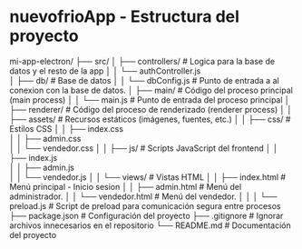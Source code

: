 
# nuevofrioApp - Estructura del proyecto
mi-app-electron/
├── src/
│   ├── controllers/          # Logica para la base de datos y el resto de la app
│   │   └── authController.js    
│   ├── db/          # Base de datos
│   │   └── dbConfig.js    # Punto de entrada a al conexion con la base de datos.
│   ├── main/          # Código del proceso principal (main process)
│   │   └── main.js    # Punto de entrada del proceso principal
│   ├── renderer/      # Código del proceso de renderizado (renderer process)
│   │   ├── assets/    # Recursos estáticos (imágenes, fuentes, etc.)
│   │   ├── css/       # Estilos CSS
│   │       ├── index.css      
│   │       ├── admin.css      
│   │   	└── vendedor.css 
│   │   ├── js/        # Scripts JavaScript del frontend
│   │       ├── index.js      
│   │       ├── admin.js    
│   │   	└── vendedor.js
│   │   └── views/     # Vistas HTML
│   │       ├── index.html       # Menú principal - Inicio sesion
│   │       ├── admin.html       # Menú del administrador.
│   │       └── vendedor.html       # Menú del vendedor.
│   │
│   └── preload.js     # Script de preload para comunicación segura entre procesos
├── package.json       # Configuración del proyecto
├── .gitignore         # Ignorar archivos innecesarios en el repositorio
└── README.md          # Documentación del proyecto
